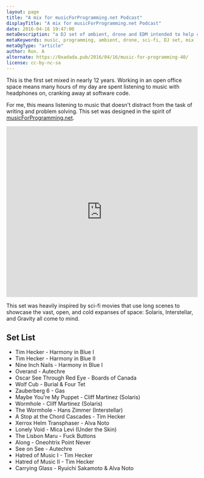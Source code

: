 ```yaml
---
layout: page
title: "A mix for musicForProgramming.net Podcast"
displayTitle: "A mix for musicForProgramming.net Podcast"
date: 2016-04-16 19:47:00
metaDescription: "a DJ set of ambient, drone and EDM intended to help concentration."
metaKeywords: music, programming, ambient, drone, sci-fi, DJ set, mix
metaOgType: "article"
author: Ron. A
alternate: https://0xadada.pub/2016/04/16/music-for-programming-40/
license: cc-by-nc-sa
---
```



This is the first set mixed in nearly 12 years. Working in an open
office space means many hours of my day are spent listening to music with
headphones on, cranking away at software code.

For me, this means listening to music that doesn't distract from the task
of writing and problem solving. This set was designed in the spirit of
[musicForProgramming.net](http://musicforprogramming.net).

<iframe width="100%" height="450" scrolling="no" frameborder="no" src="https://w.soundcloud.com/player/?url=https%3A//api.soundcloud.com/tracks/258905754&amp;auto_play=false&amp;hide_related=false&amp;show_comments=true&amp;show_user=true&amp;show_reposts=false&amp;visual=true"></iframe>

This set was heavily inspired by sci-fi movies that use long scenes to 
showcase the vast, open, and cold expanses of space: Solaris, Interstellar,
and Gravity all come to mind.

## Set List

* Tim Hecker - Harmony in Blue I
* Tim Hecker - Harmony in Blue II
* Nine Inch Nails - Harmony in Blue I
* Overand - Autechre
* Oscar See Through Red Eye - Boards of Canada
* Wolf Cub - Burial & Four Tet
* Zauberberg 6 - Gas
* Maybe You're My Puppet - Cliff Martinez (Solaris)
* Wormhole - Cliff Martinez (Solaris)
* The Wormhole - Hans Zimmer (Interstellar)
* A Stop at the Chord Cascades - Tim Hecker
* Xerrox Helm Transphaser - Alva Noto
* Lonely Void - Mica Levi (Under the Skin)
* The Lisbon Maru - Fuck Buttons
* Along - Oneohtrix Point Never
* See on See - Autechre
* Hatred of Music I - Tim Hecker
* Hatred of Music II - Tim Hecker
* Carrying Glass - Ryuichi Sakamoto & Alva Noto
